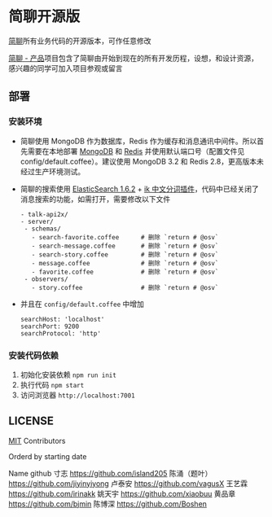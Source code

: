 # 简聊开源版

[简聊](https://jianliao.com)所有业务代码的开源版本，可作任意修改

[简聊 - 产品](http://tburl.in/c888ede0/)项目包含了简聊由开始到现在的所有开发历程，设想，和设计资源，感兴趣的同学可加入项目参观或留言

## 部署

### 安装环境

- 简聊使用 MongoDB 作为数据库，Redis 作为缓存和消息通讯中间件。所以首先需要在本地部署 [MongoDB](https://www.mongodb.org/) 和 [Redis](http://redis.io/) 并使用默认端口号（配置文件见 config/default.coffee）。建议使用 MongoDB 3.2 和 Redis 2.8，更高版本未经过生产环境测试。
- 简聊的搜索使用 [ElasticSearch 1.6.2](https://www.elastic.co/) + [ik 中文分词插件](https://github.com/medcl/elasticsearch-analysis-ik)，代码中已经关闭了消息搜索的功能，如需打开，需要修改以下文件

  ```
  - talk-api2x/
  - server/
   - schemas/
     - search-favorite.coffee      # 删除 `return # @osv`
     - search-message.coffee       # 删除 `return # @osv`
     - search-story.coffee         # 删除 `return # @osv`
     - message.coffee              # 删除 `return # @osv`
     - favorite.coffee             # 删除 `return # @osv`
   - observers/
     - story.coffee                # 删除 `return # @osv`
  ```

- 并且在 `config/default.coffee` 中增加

  ```
  searchHost: 'localhost'
  searchPort: 9200
  searchProtocol: 'http'
  ```

### 安装代码依赖

1. 初始化安装依赖 `npm run init`
2. 执行代码 `npm start`
3. 访问浏览器 `http://localhost:7001`

## LICENSE

[MIT](./LICENSE)
Contributors

Orderd by starting date

Name	github
寸志	https://github.com/island205
陈涌（题叶）	https://github.com/jiyinyiyong
卢泰安	https://github.com/vagusX
王艺霖	https://github.com/irinakk
姚天宇	https://github.com/xiaobuu
黄品章	https://github.com/bjmin
陈博深	https://github.com/Boshen
